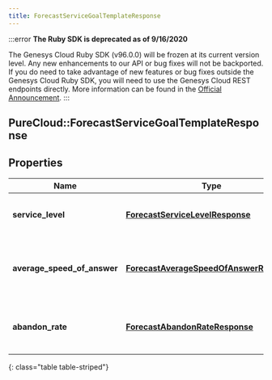 ```yaml
---
title: ForecastServiceGoalTemplateResponse
---
```


:::error
**The Ruby SDK is deprecated as of 9/16/2020**

The Genesys Cloud Ruby SDK (v96.0.0) will be frozen at its current version level. Any new enhancements to our API or bug fixes will not be backported. If you do need to take advantage of new features or bug fixes outside the Genesys Cloud Ruby SDK, you will need to use the Genesys Cloud REST endpoints directly. More information can be found in the [Official Announcement](https://developer.mypurecloud.com/forum/t/announcement-genesys-cloud-ruby-sdk-end-of-life/8850).
:::


## PureCloud::ForecastServiceGoalTemplateResponse

## Properties

|Name | Type | Description | Notes|
|------------ | ------------- | ------------- | -------------|
| **service_level** | [**ForecastServiceLevelResponse**](ForecastServiceLevelResponse.html) | The service level goal for this forecast | [optional] |
| **average_speed_of_answer** | [**ForecastAverageSpeedOfAnswerResponse**](ForecastAverageSpeedOfAnswerResponse.html) | The average speed of answer goal for this forecast | [optional] |
| **abandon_rate** | [**ForecastAbandonRateResponse**](ForecastAbandonRateResponse.html) | The abandon rate goal for this forecast | [optional] |
{: class="table table-striped"}



